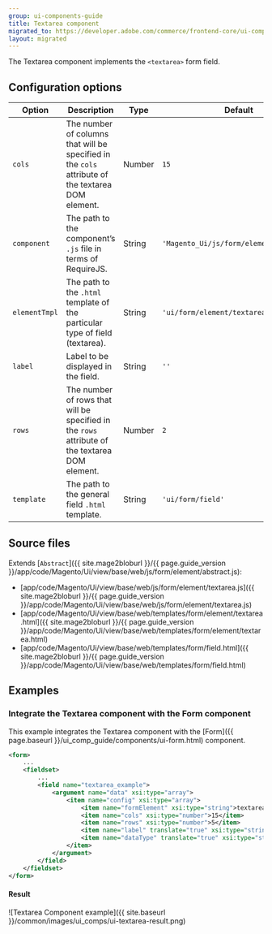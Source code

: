 ```yaml
---
group: ui-components-guide
title: Textarea component
migrated_to: https://developer.adobe.com/commerce/frontend-core/ui-components/components/text-area/
layout: migrated
---
```


The Textarea component implements the `<textarea>` form field.

## Configuration options

| Option | Description | Type | Default |
| --- | --- | --- | --- |
| `cols` | The number of columns that will be specified in the `cols` attribute of the textarea DOM element. | Number | `15` |
| `component` | The path to the component’s `.js` file in terms of RequireJS. | String | `'Magento_Ui/js/form/element/textarea'` |
| `elementTmpl` | The path to the `.html` template of the particular type of field (textarea). | String | `'ui/form/element/textarea'` |
| `label` | Label to be displayed in the field. | String | `''` |
| `rows` | The number of rows that will be specified in the `rows` attribute of the textarea DOM element. | Number | `2` |
| `template` | The path to the general field `.html` template. | String | `'ui/form/field'` |

## Source files

Extends [`Abstract`]({{ site.mage2bloburl }}/{{ page.guide_version }}/app/code/Magento/Ui/view/base/web/js/form/element/abstract.js):

-  [app/code/Magento/Ui/view/base/web/js/form/element/textarea.js]({{ site.mage2bloburl }}/{{ page.guide_version }}/app/code/Magento/Ui/view/base/web/js/form/element/textarea.js)
-  [app/code/Magento/Ui/view/base/web/templates/form/element/textarea.html]({{ site.mage2bloburl }}/{{ page.guide_version }}/app/code/Magento/Ui/view/base/web/templates/form/element/textarea.html)
-  [app/code/Magento/Ui/view/base/web/templates/form/field.html]({{ site.mage2bloburl }}/{{ page.guide_version }}/app/code/Magento/Ui/view/base/web/templates/form/field.html)

## Examples

### Integrate the Textarea component with the Form component

This example integrates the Textarea component with the [Form]({{ page.baseurl }}/ui_comp_guide/components/ui-form.html) component.

```xml
<form>
    ...
    <fieldset>
        ...
        <field name="textarea_example">
            <argument name="data" xsi:type="array">
                <item name="config" xsi:type="array">
                    <item name="formElement" xsi:type="string">textarea</item>
                    <item name="cols" xsi:type="number">15</item>
                    <item name="rows" xsi:type="number">5</item>
                    <item name="label" translate="true" xsi:type="string">Textarea Field Example</item>
                    <item name="dataType" translate="true" xsi:type="string">text</item>
                </item>
            </argument>
        </field>
    </fieldset>
</form>
```

#### Result

![Textarea Component example]({{ site.baseurl }}/common/images/ui_comps/ui-textarea-result.png)
